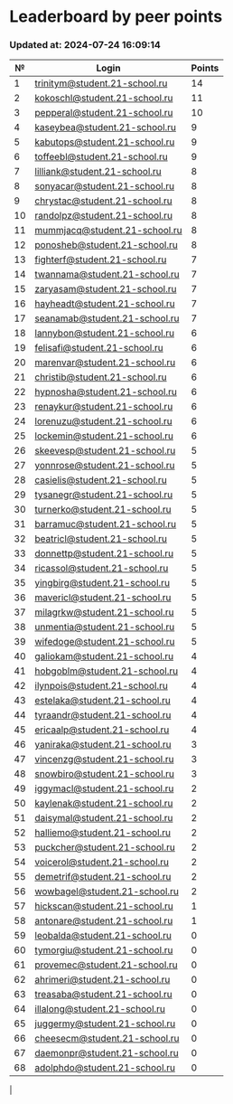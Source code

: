 # Leaderboard by peer points

### Updated at: 2024-07-24 16:09:14

| № | Login | Points |
|---|-------|--------|
|1|trinitym@student.21-school.ru|14|
|2|kokoschl@student.21-school.ru|11|
|3|pepperal@student.21-school.ru|10|
|4|kaseybea@student.21-school.ru|9|
|5|kabutops@student.21-school.ru|9|
|6|toffeebl@student.21-school.ru|9|
|7|lilliank@student.21-school.ru|8|
|8|sonyacar@student.21-school.ru|8|
|9|chrystac@student.21-school.ru|8|
|10|randolpz@student.21-school.ru|8|
|11|mummjacq@student.21-school.ru|8|
|12|ponosheb@student.21-school.ru|8|
|13|fighterf@student.21-school.ru|7|
|14|twannama@student.21-school.ru|7|
|15|zaryasam@student.21-school.ru|7|
|16|hayheadt@student.21-school.ru|7|
|17|seanamab@student.21-school.ru|7|
|18|lannybon@student.21-school.ru|6|
|19|felisafi@student.21-school.ru|6|
|20|marenvar@student.21-school.ru|6|
|21|christib@student.21-school.ru|6|
|22|hypnosha@student.21-school.ru|6|
|23|renaykur@student.21-school.ru|6|
|24|lorenuzu@student.21-school.ru|6|
|25|lockemin@student.21-school.ru|6|
|26|skeevesp@student.21-school.ru|5|
|27|yonnrose@student.21-school.ru|5|
|28|casielis@student.21-school.ru|5|
|29|tysanegr@student.21-school.ru|5|
|30|turnerko@student.21-school.ru|5|
|31|barramuc@student.21-school.ru|5|
|32|beatricl@student.21-school.ru|5|
|33|donnettp@student.21-school.ru|5|
|34|ricassol@student.21-school.ru|5|
|35|yingbirg@student.21-school.ru|5|
|36|mavericl@student.21-school.ru|5|
|37|milagrkw@student.21-school.ru|5|
|38|unmentia@student.21-school.ru|5|
|39|wifedoge@student.21-school.ru|5|
|40|galiokam@student.21-school.ru|4|
|41|hobgoblm@student.21-school.ru|4|
|42|ilynpois@student.21-school.ru|4|
|43|estelaka@student.21-school.ru|4|
|44|tyraandr@student.21-school.ru|4|
|45|ericaalp@student.21-school.ru|4|
|46|yaniraka@student.21-school.ru|3|
|47|vincenzg@student.21-school.ru|3|
|48|snowbiro@student.21-school.ru|3|
|49|iggymacl@student.21-school.ru|2|
|50|kaylenak@student.21-school.ru|2|
|51|daisymal@student.21-school.ru|2|
|52|halliemo@student.21-school.ru|2|
|53|puckcher@student.21-school.ru|2|
|54|voicerol@student.21-school.ru|2|
|55|demetrif@student.21-school.ru|2|
|56|wowbagel@student.21-school.ru|2|
|57|hickscan@student.21-school.ru|1|
|58|antonare@student.21-school.ru|1|
|59|leobalda@student.21-school.ru|0|
|60|tymorgiu@student.21-school.ru|0|
|61|provemec@student.21-school.ru|0|
|62|ahrimeri@student.21-school.ru|0|
|63|treasaba@student.21-school.ru|0|
|64|illalong@student.21-school.ru|0|
|65|juggermy@student.21-school.ru|0|
|66|cheesecm@student.21-school.ru|0|
|67|daemonpr@student.21-school.ru|0|
|68|adolphdo@student.21-school.ru|0|
|
